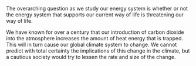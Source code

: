 The overarching question as we study our energy system is whether or not
the energy system that supports our current way of life is threatening
our way of life.

We have known for over a century that our introduction of carbon dioxide
into the atmosphere increases the amount of heat energy that is trapped.
This will in turn cause our global climate system to change.  We cannot
predict with total certainty the implications of this change in the
climate, but a cautious society would try to lessen the rate and
size of the change.
